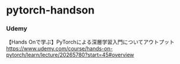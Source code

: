 # pytorch-handson

### Udemy

【Hands Onで学ぶ】PyTorchによる深層学習入門についてアウトプット
https://www.udemy.com/course/hands-on-pytorch/learn/lecture/20265780?start=45#overview